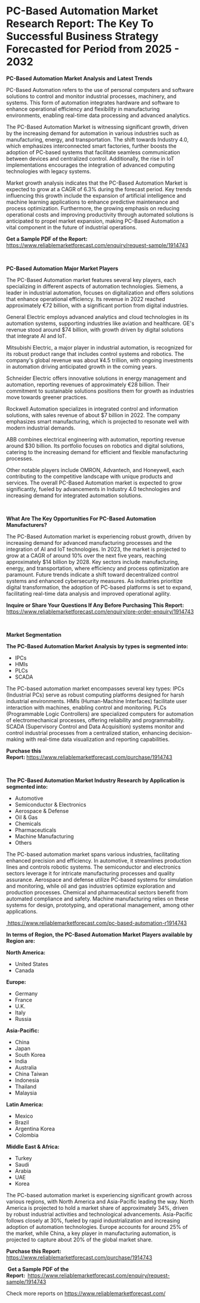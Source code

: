 <p><h1>PC-Based Automation Market Research Report: The Key To Successful Business Strategy Forecasted for Period from 2025 - 2032</h1></p><p><strong>PC-Based Automation Market Analysis and Latest Trends</strong></p>
<p><p>PC-Based Automation refers to the use of personal computers and software solutions to control and monitor industrial processes, machinery, and systems. This form of automation integrates hardware and software to enhance operational efficiency and flexibility in manufacturing environments, enabling real-time data processing and advanced analytics.</p><p>The PC-Based Automation Market is witnessing significant growth, driven by the increasing demand for automation in various industries such as manufacturing, energy, and transportation. The shift towards Industry 4.0, which emphasizes interconnected smart factories, further boosts the adoption of PC-based systems that facilitate seamless communication between devices and centralized control. Additionally, the rise in IoT implementations encourages the integration of advanced computing technologies with legacy systems.</p><p>Market growth analysis indicates that the PC-Based Automation Market is expected to grow at a CAGR of 6.3% during the forecast period. Key trends influencing this growth include the expansion of artificial intelligence and machine learning applications to enhance predictive maintenance and process optimization. Furthermore, the growing emphasis on reducing operational costs and improving productivity through automated solutions is anticipated to propel market expansion, making PC-Based Automation a vital component in the future of industrial operations.</p></p>
<p><strong>Get a Sample PDF of the Report:&nbsp;</strong> <a href="https://www.reliablemarketforecast.com/enquiry/request-sample/1914743?utm_campaign=1875&utm_medium=2&utm_source=Github&utm_content=ia&utm_term=14012025&utm_id=pc-based-automation">https://www.reliablemarketforecast.com/enquiry/request-sample/1914743</a></p>
<p>&nbsp;</p>
<p><strong>PC-Based Automation Major Market Players</strong></p>
<p><p>The PC-Based Automation market features several key players, each specializing in different aspects of automation technologies. Siemens, a leader in industrial automation, focuses on digitalization and offers solutions that enhance operational efficiency. Its revenue in 2022 reached approximately €72 billion, with a significant portion from digital industries.</p><p>General Electric employs advanced analytics and cloud technologies in its automation systems, supporting industries like aviation and healthcare. GE's revenue stood around $74 billion, with growth driven by digital solutions that integrate AI and IoT.</p><p>Mitsubishi Electric, a major player in industrial automation, is recognized for its robust product range that includes control systems and robotics. The company's global revenue was about ¥4.5 trillion, with ongoing investments in automation driving anticipated growth in the coming years.</p><p>Schneider Electric offers innovative solutions in energy management and automation, reporting revenues of approximately €28 billion. Their commitment to sustainable solutions positions them for growth as industries move towards greener practices.</p><p>Rockwell Automation specializes in integrated control and information solutions, with sales revenue of about $7 billion in 2022. The company emphasizes smart manufacturing, which is projected to resonate well with modern industrial demands.</p><p>ABB combines electrical engineering with automation, reporting revenue around $30 billion. Its portfolio focuses on robotics and digital solutions, catering to the increasing demand for efficient and flexible manufacturing processes.</p><p>Other notable players include OMRON, Advantech, and Honeywell, each contributing to the competitive landscape with unique products and services. The overall PC-Based Automation market is expected to grow significantly, fueled by advancements in Industry 4.0 technologies and increasing demand for integrated automation solutions.</p></p>
<p>&nbsp;</p>
<p><strong>What Are The Key Opportunities For PC-Based Automation Manufacturers?</strong></p>
<p><p>The PC-Based Automation market is experiencing robust growth, driven by increasing demand for advanced manufacturing processes and the integration of AI and IoT technologies. In 2023, the market is projected to grow at a CAGR of around 10% over the next five years, reaching approximately $14 billion by 2028. Key sectors include manufacturing, energy, and transportation, where efficiency and process optimization are paramount. Future trends indicate a shift toward decentralized control systems and enhanced cybersecurity measures. As industries prioritize digital transformation, the adoption of PC-based platforms is set to expand, facilitating real-time data analysis and improved operational agility.</p></p>
<p><strong>Inquire or Share Your Questions If Any Before Purchasing This Report:</strong> <a href="https://www.reliablemarketforecast.com/enquiry/pre-order-enquiry/1914743?utm_campaign=1875&utm_medium=2&utm_source=Github&utm_content=ia&utm_term=14012025&utm_id=pc-based-automation">https://www.reliablemarketforecast.com/enquiry/pre-order-enquiry/1914743</a></p>
<p>&nbsp;</p>
<p><strong>Market Segmentation</strong></p>
<p><strong>The PC-Based Automation Market Analysis by types is segmented into:</strong></p>
<p><ul><li>IPCs</li><li>HMIs</li><li>PLCs</li><li>SCADA</li></ul></p>
<p><p>The PC-based automation market encompasses several key types: IPCs (Industrial PCs) serve as robust computing platforms designed for harsh industrial environments. HMIs (Human-Machine Interfaces) facilitate user interaction with machines, enabling control and monitoring. PLCs (Programmable Logic Controllers) are specialized computers for automation of electromechanical processes, offering reliability and programmability. SCADA (Supervisory Control and Data Acquisition) systems monitor and control industrial processes from a centralized station, enhancing decision-making with real-time data visualization and reporting capabilities.</p></p>
<p><strong>Purchase this Report:&nbsp;</strong><a href="https://www.reliablemarketforecast.com/purchase/1914743?utm_campaign=1875&utm_medium=2&utm_source=Github&utm_content=ia&utm_term=14012025&utm_id=pc-based-automation">https://www.reliablemarketforecast.com/purchase/1914743</a></p>
<p>&nbsp;</p>
<p><strong>The PC-Based Automation Market Industry Research by Application is segmented into:</strong></p>
<p><ul><li>Automotive</li><li>Semiconductor & Electronics</li><li>Aerospace & Defense</li><li>Oil & Gas</li><li>Chemicals</li><li>Pharmaceuticals</li><li>Machine Manufacturing</li><li>Others</li></ul></p>
<p><p>The PC-based automation market spans various industries, facilitating enhanced precision and efficiency. In automotive, it streamlines production lines and controls robotic systems. The semiconductor and electronics sectors leverage it for intricate manufacturing processes and quality assurance. Aerospace and defense utilize PC-based systems for simulation and monitoring, while oil and gas industries optimize exploration and production processes. Chemical and pharmaceutical sectors benefit from automated compliance and safety. Machine manufacturing relies on these systems for design, prototyping, and operational management, among other applications.</p></p>
<p><a href="https://www.reliablemarketforecast.com/pc-based-automation-r1914743?utm_campaign=1875&utm_medium=2&utm_source=Github&utm_content=ia&utm_term=14012025&utm_id=pc-based-automation">&nbsp;https://www.reliablemarketforecast.com/pc-based-automation-r1914743</a></p>
<p><strong>In terms of Region, the PC-Based Automation Market Players available by Region are:</strong></p>
<p>
    <p> <strong> North America: </strong>
        <ul>
            <li>United States</li>
            <li>Canada</li>
        </ul>
        </p> 
    <p> <strong> Europe: </strong>
        <ul>
            <li>Germany</li>
            <li>France</li>
            <li>U.K.</li>
            <li>Italy</li>
            <li>Russia</li>
        </ul>
        </p> 
    <p> <strong> Asia-Pacific: </strong>
        <ul>
            <li>China</li>
            <li>Japan</li>
            <li>South Korea</li>
            <li>India</li>
            <li>Australia</li>
            <li>China Taiwan</li>
            <li>Indonesia</li>
            <li>Thailand</li>
            <li>Malaysia</li>
        </ul>
        </p> 
    <p> <strong> Latin America: </strong>
        <ul>
            <li>Mexico</li>
            <li>Brazil</li>
            <li>Argentina Korea</li>
            <li>Colombia</li>
        </ul>
        </p> 
    <p> <strong> Middle East & Africa: </strong>
        <ul>
            <li>Turkey</li>
            <li>Saudi</li>
            <li>Arabia</li>
            <li>UAE</li>
            <li>Korea</li>
        </ul>
    </p>
    </p>
<p><p>The PC-based automation market is experiencing significant growth across various regions, with North America and Asia-Pacific leading the way. North America is projected to hold a market share of approximately 34%, driven by robust industrial activities and technological advancements. Asia-Pacific follows closely at 30%, fueled by rapid industrialization and increasing adoption of automation technologies. Europe accounts for around 25% of the market, while China, a key player in manufacturing automation, is projected to capture about 20% of the global market share.</p></p>
<p><strong>Purchase this Report: </strong><a href="https://www.reliablemarketforecast.com/purchase/1914743?utm_campaign=1875&utm_medium=2&utm_source=Github&utm_content=ia&utm_term=14012025&utm_id=pc-based-automation">https://www.reliablemarketforecast.com/purchase/1914743</a></p>
<p>&nbsp;<strong>Get a Sample PDF of the Report:&nbsp;&nbsp;</strong><a href="https://www.reliablemarketforecast.com/enquiry/request-sample/1914743?utm_campaign=1875&utm_medium=2&utm_source=Github&utm_content=ia&utm_term=14012025&utm_id=pc-based-automation">https://www.reliablemarketforecast.com/enquiry/request-sample/1914743</a></p>
<p><strong></strong></p>
<p>Check more reports on <a href="https://www.reliablemarketforecast.com/?utm_campaign=1875&utm_medium=2&utm_source=Github&utm_content=ia&utm_term=14012025&utm_id=pc-based-automation">https://www.reliablemarketforecast.com/</a></p>